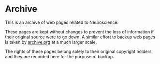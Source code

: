 # Archive

This is an archive of web pages related to Neuroscience.

These pages are kept without changes to prevent the loss of information if their original source were to go down. A similar effort to backup web pages is taken by [archive.org](https://archive.org/) at a much larger scale.

The rights of these pages belong solely to their original copyright holders, and they are recorded here for the purpose of backup.
